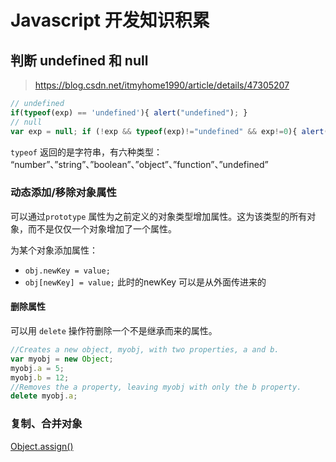 # Javascript 开发知识积累

## 判断 undefined 和 null

>https://blog.csdn.net/itmyhome1990/article/details/47305207
```javascript
// undefined
if(typeof(exp) == 'undefined'){ alert("undefined"); }
// null
var exp = null; if (!exp && typeof(exp)!="undefined" && exp!=0){ alert("is null"); }
```
`typeof` 返回的是字符串，有六种类型： 
“number”、”string”、”boolean”、”object”、”function”、”undefined”

### 动态添加/移除对象属性

可以通过`prototype` 属性为之前定义的对象类型增加属性。这为该类型的所有对象，而不是仅仅一个对象增加了一个属性。  

为某个对象添加属性：

- `obj.newKey = value;`
- `obj[newKey] = value;` 此时的newKey 可以是从外面传进来的

#### 删除属性

可以用 `delete` 操作符删除一个不是继承而来的属性。

```javascript
//Creates a new object, myobj, with two properties, a and b.
var myobj = new Object;
myobj.a = 5;
myobj.b = 12;
//Removes the a property, leaving myobj with only the b property.
delete myobj.a;
```

### 复制、合并对象

[Object.assign()](https://developer.mozilla.org/zh-CN/docs/Web/JavaScript/Reference/Global_Objects/Object/assign)